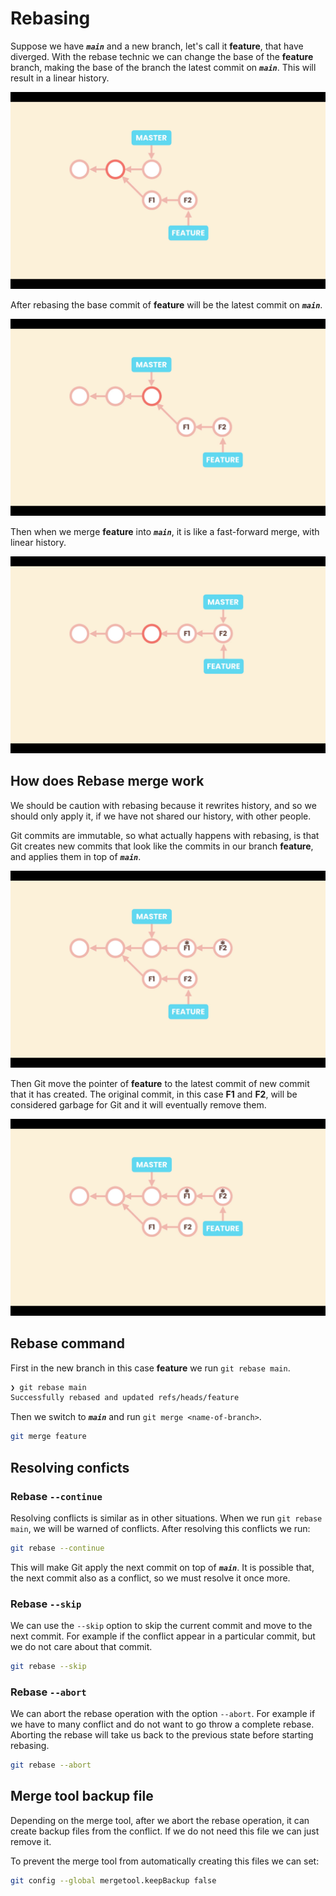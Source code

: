 # Rebasing

Suppose we have **_`main`_** and a new branch, let's call it **feature**, that have diverged. With the rebase technic we can change the base of the **feature** branch, making the base of the branch the latest commit on **_`main`_**. This will result in a linear history.

![Base of branch](./images/16-01.png "Base of branch")

After rebasing the base commit of **feature** will be the latest commit on **_`main`_**.

![Rebase branch](./images/16-02.png "Rebase branch")

Then when we merge **feature** into **_`main`_**, it is like a fast-forward merge, with linear history.

![Rebase merge](./images/16-03.png "Rebase merge")

## How does Rebase merge work

We should be caution with rebasing because it rewrites history, and so we should only apply it, if we have not shared our history, with other people.

Git commits are immutable, so what actually happens with rebasing, is that Git creates new commits that look like the commits in our branch **feature**, and applies them in top of **_`main`_**.

![Rebase commits](./images/16-04.png "Rebase commits")

Then Git move the pointer of **feature** to the latest commit of new commit that it has created. The original commit, in this case **F1** and **F2**, will be considered garbage for Git and it will eventually remove them.

![Rebase commits](./images/16-05.png "Rebase commits")

## Rebase command

First in the new branch in this case **feature** we run `git rebase main`.

```bash
❯ git rebase main
Successfully rebased and updated refs/heads/feature
```

Then we switch to **_`main`_** and run `git merge <name-of-branch>`.

```bash
git merge feature
```

## Resolving conficts

### Rebase `--continue`

Resolving conflicts is similar as in other situations. When we run `git rebase main`, we will be warned of conflicts. After resolving this conflicts we run:

```bash
git rebase --continue
```

This will make Git apply the next commit on top of **_`main`_**. It is possible that, the next commit also as a conflict, so we must resolve it once more.

### Rebase `--skip`

We can use the `--skip` option to skip the current commit and move to the next commit. For example if the conflict appear in a particular commit, but we do not care about that commit.

```bash
git rebase --skip
```

### Rebase `--abort`

We can abort the rebase operation with the option `--abort`. For example if we have to many conflict and do not want to go throw a complete rebase. Aborting the rebase will take us back to the previous state before starting rebasing.

```bash
git rebase --abort
```

## Merge tool backup file

Depending on the merge tool, after we abort the rebase operation, it can create backup files from the conflict. If we do not need this file we can just remove it.

To prevent the merge tool from automatically creating this files we can set:

```bash
git config --global mergetool.keepBackup false
```
